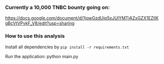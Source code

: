 ### Currently a 10,000 TNBC bounty going on:
https://docs.google.com/document/d/1jowGzdUip5xJUlYMTjAZxGZX1EZlIKgBcVtVPvkF_V8/edit?usp=sharing

### How to use this analysis
Install all dependencies by `pip install -r requirements.txt`

Run the application: python main.py